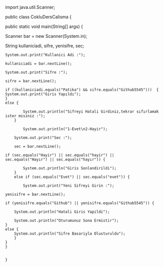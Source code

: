 import java.util.Scanner;

public class CokluDersCalisma {
    
public static void main(String[] args) {

Scanner bar = new Scanner(System.in);

String kullaniciadi, sifre, yenisifre, sec;

    System.out.print("Kullanici Adi :");

    kullaniciadi = bar.nextLine();

    System.out.print("Sifre :");
        
    sifre = bar.nextLine();
    
    if ((kullaniciadi.equals("Patika") && sifre.equals("Github5545")))  {
    System.out.print("Giris Yapıldı");
    } 
    else {
            
            System.out.println("Sifreyi Hatali Girdiniz,tekrar sıfırlamak ister misiniz :");
        }
            
            System.out.println("1-Evet\n2-Hayir");
        
        System.out.print("Sec :");
        
        sec = bar.nextLine();
        
    if (sec.equals("Hayir") || sec.equals("hayir") || 
    sec.equals("Hayır") || sec.equals("hayır")) {
            
            System.out.println("Giris Sonlandirildi");
        } 
        else if (sec.equals("Evet") || sec.equals("evet")) {
            
            System.out.print("Yeni Sifreyi Girin :");
           
    yenisifre = bar.nextLine();

    if (yenisifre.equals("Github") || yenisifre.equals("Github5545")) {
               
        System.out.println("Hatali Giris Yapildi");
                
        System.out.println("Oturumunuz Sona Ermistir");
    } 
    else {
        System.out.println("Sifre Basariyla Olusturuldu");
        }
    }
    }


    }   